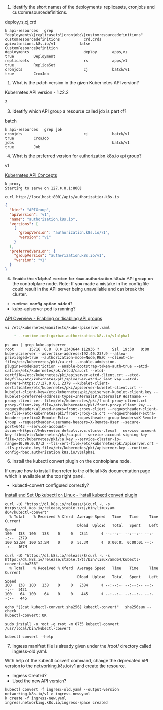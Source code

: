 1. Identify the short names of the deployments, replicasets, cronjobs and customresourcedefinitions.

deploy,rs,cj,crd

```shell
k api-resources | grep "deployments\|replicasets\|cronjobs\|customresourcedefinitions"
customresourcedefinitions           crd,crds     apiextensions.k8s.io/v1           false        CustomResourceDefinition
deployments                         deploy       apps/v1                           true         Deployment
replicasets                         rs           apps/v1                           true         ReplicaSet
cronjobs                            cj           batch/v1                          true         CronJob
```

1. What is the patch version in the given Kubernetes API version?

Kubernetes API version - 1.22.2

2

3. Identify which API group a resource called job is part of?

batch

```shell
k api-resources | grep job
cronjobs                            cj           batch/v1                          true         CronJob
jobs                                             batch/v1                          true         Job
```

4. What is the preferred version for authorization.k8s.io api group?

v1

[Kubernetes API Concepts](https://kubernetes.io/docs/reference/using-api/api-concepts/)

```shell
k proxy
Starting to serve on 127.0.0.1:8001
```

```shell
curl http://localhost:8001/apis/authorization.k8s.io
```
```json
{
  "kind": "APIGroup",
  "apiVersion": "v1",
  "name": "authorization.k8s.io",
  "versions": [
    {
      "groupVersion": "authorization.k8s.io/v1",
      "version": "v1"
    }
  ],
  "preferredVersion": {
    "groupVersion": "authorization.k8s.io/v1",
    "version": "v1"
  }
}
```

5. Enable the v1alpha1 version for rbac.authorization.k8s.io API group on the controlplane node.
Note: If you made a mistake in the config file could result in the API server being unavailable and can break the cluster.

- runtime-config option added?
- kube-apiserver pod is running?

[API Overview - Enabling or disabling API groups](https://kubernetes.io/docs/reference/using-api/#enabling-or-disabling)

```shell
vi /etc/kubernetes/manifests/kube-apiserver.yaml
```

```yaml
    - --runtime-config=rbac.authorization.k8s.io/v1alpha1
```

```shell
ps aux | grep kube-apiserver
root       15716  0.0  0.0 1343644 112936 ?      Ssl  19:50   0:00 kube-apiserver --advertise-address=192.40.232.9 --allow-privileged=true --authorization-mode=Node,RBAC --client-ca-file=/etc/kubernetes/pki/ca.crt --enable-admission-plugins=NodeRestriction --enable-bootstrap-token-auth=true --etcd-cafile=/etc/kubernetes/pki/etcd/ca.crt --etcd-certfile=/etc/kubernetes/pki/apiserver-etcd-client.crt --etcd-keyfile=/etc/kubernetes/pki/apiserver-etcd-client.key --etcd-servers=https://127.0.0.1:2379 --kubelet-client-certificate=/etc/kubernetes/pki/apiserver-kubelet-client.crt --kubelet-client-key=/etc/kubernetes/pki/apiserver-kubelet-client.key --kubelet-preferred-address-types=InternalIP,ExternalIP,Hostname --proxy-client-cert-file=/etc/kubernetes/pki/front-proxy-client.crt --proxy-client-key-file=/etc/kubernetes/pki/front-proxy-client.key --requestheader-allowed-names=front-proxy-client --requestheader-client-ca-file=/etc/kubernetes/pki/front-proxy-ca.crt --requestheader-extra-headers-prefix=X-Remote-Extra- --requestheader-group-headers=X-Remote-Group --requestheader-username-headers=X-Remote-User --secure-port=6443 --service-account-issuer=https://kubernetes.default.svc.cluster.local --service-account-key-file=/etc/kubernetes/pki/sa.pub --service-account-signing-key-file=/etc/kubernetes/pki/sa.key --service-cluster-ip-range=10.96.0.0/12 --tls-cert-file=/etc/kubernetes/pki/apiserver.crt --tls-private-key-file=/etc/kubernetes/pki/apiserver.key --runtime-config=rbac.authorization.k8s.io/v1alpha1
```

6. Install the kubectl convert plugin on the controlplane node.

If unsure how to install then refer to the official k8s documentation page which is available at the top right panel.
- kubectl-convert configured correctly?

[Install and Set Up kubectl on Linux - Install kubectl convert plugin](https://kubernetes.io/docs/tasks/tools/install-kubectl-linux/#install-kubectl-convert-plugin)

```shell
curl -LO "https://dl.k8s.io/release/$(curl -L -s https://dl.k8s.io/release/stable.txt)/bin/linux/am
d64/kubectl-convert"
  % Total    % Received % Xferd  Average Speed   Time    Time     Time  Current
                                 Dload  Upload   Total   Spent    Left  Speed
100   138  100   138    0     0   2341      0 --:--:-- --:--:-- --:--:--  2379
100 52.5M  100 52.5M    0     0  50.3M      0  0:00:01  0:00:01 --:--:--  167M

curl -LO "https://dl.k8s.io/release/$(curl -L -s https://dl.k8s.io/release/stable.txt)/bin/linux/amd64/kubectl-convert.sha256"
  % Total    % Received % Xferd  Average Speed   Time    Time     Time  Current
                                 Dload  Upload   Total   Spent    Left  Speed
100   138  100   138    0     0   2384      0 --:--:-- --:--:-- --:--:--  2421
100    64  100    64    0     0    445      0 --:--:-- --:--:-- --:--:--   445

echo "$(cat kubectl-convert.sha256) kubectl-convert" | sha256sum --check
kubectl-convert: OK

sudo install -o root -g root -m 0755 kubectl-convert /usr/local/bin/kubectl-convert

kubectl convert --help
```

7. Ingress manifest file is already given under the /root/ directory called ingress-old.yaml.

With help of the kubectl convert command, change the deprecated API version to the networking.k8s.io/v1 and create the resource.

- Ingress Created?
- Used the new API version?

```shell
kubectl convert -f ingress-old.yaml --output-version networking.k8s.io/v1 > ingress-new.yaml
k create -f ingress-new.yaml 
ingress.networking.k8s.io/ingress-space created
```